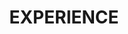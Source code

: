 ---
title : "EXPERIENCE"
experience:
  enable : true
  title : "Industry"
  experience_list:
    - name: "Meta"
      company: "Research Scientist Intern | PyTorch Team"
      duration: "2024 May - 2024 Aug"
      content: "Build flexible and efficient attention programming model: FlexAttention. <br>
      Work with TorchInductor and conduct performance analysis and optimizations on attention kernels."
    - name: "NVIDIA"
      company: "Deep Learning Compute Architect Intern | GPU Architecture"
      duration: "2022 May - 2022 Aug"
      content: "Model and analyze new memory features on next-gen GPUs such as distributed shared memory and TMA. <br>
      Specialize in: GPU architecture, memory hierarchy & multi-device communication "


edu:
  enable : true
  title : "Education"
  experience_list:
    - name : "University of Michigan"
      company: "Ph.D in Computer Science and Engineering | Computer Architecture & Systems"
      duration: "2022 Sept - exp. 2027"
    - name : "University of Michigen"
      company : "B.S.E. in Computer Engineering | GPA: 3.99/4.00"
      duration : "2022 Apr"
      content : "<b>Course work:</b> EECS470 Computer Architecture (A), EECS482 Operating Systems (A), Parallele CUDA Programming (A)"
    - name : "Shanghai Jiaotong Univeristy"
      company : "B.S.E. in Electrical & Computer Engineering | GPA: 3.82/4.00"
      duration : "2022 Aug "
      content : "<b>Course work:</b> VE401 Probability Methods in Eng. (A+), VV186/VV285/VV286 Honors Mathematics II/III/IV (A-, A, A)"
---